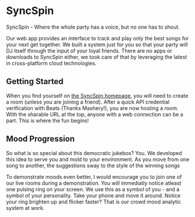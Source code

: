 SyncSpin
========
SyncSpin - Where the whole party has a voice, but no one has to shout.

Our web app provides an interface to track and play only the best songs for your next get together. We built a system just for you so that your party will DJ itself through the input of your loyal friends. There are no apps or downloads to SyncSpin either, we took care of that by leveraging the latest in cross-platform cloud technologies.

Getting Started
---------------
When you find yourself on [the SyncSpin homepage](http://www.syncsp.in/), you will need to create a room (unless you are joining a friend). After a quick API credential verification with Beats (Thanks Mashery!), you are now hosting a room. With the sharable URL at the top, anyone with a web connection can be a part. This is where the fun begins!

Mood Progression
---------------
So what is so special about this democratic jukebox? You.
We developed this idea to serve you and mold to your environment. As you move from one song to another, the suggestions sway to the style of the winning songs

To demonstrate moods even better, I would encourage you to join one of our live rooms during a demonstration. You will immediatly notice atleast one pulsing ring on your screen. We use this as a symbol of you - and a symbol of your personality. Take your phone and move it around. Notice your ring brighten up and flicker faster? That is our crowd mood analytic system at work. 
